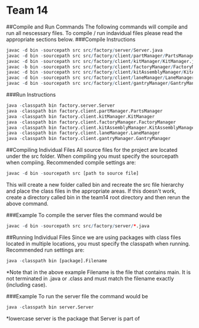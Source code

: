 Team 14
======
##Compile and Run Commands
The following commands will compile and run all nescessary files. To compile / run indavidual files please read the appropriate sections below.
###Compile Instructions
```r
javac -d bin -sourcepath src src/factory/server/Server.java
javac -d bin -sourcepath src src/factory/client/partManager/PartsManager.java
javac -d bin -sourcepath src src/factory/client/kitManager/KitManager.java
javac -b bin -sourcepath src src/factory/client/factoryManager/FactoryManager.java
javac -d bin -sourcepath src src/factory/client/kitAssemblyManager/KitAssemblyManager.java
javac -d bin -sourcepath src src/factory/client/laneManager/LaneManager.java
javac -d bin -sourcepath src src/factory/client/gantryManager/GantryManager.java
```
###Run Instructions
```r
java -classpath bin factory.server.Server
java -classpath bin factory.client.partManager.PartsManager
java -classpath bin factory.client.kitManager.KitManager
java -classpath bin factory.client.factoryManager.FactoryManager
java -classpath bin factory.client.kitAssemblyManager.KitAssemblyManager
java -classpath bin factory.client.laneManager.LaneManager
java -classpath bin factory.client.gantryManager.GantryManager
```

##Compiling Individual Files
All source files for the project are located under the src folder. When compiling you must specify the sourcepath when compiing. Recommended compile settings are:
```r
javac -d bin -sourcepath src [path to source file]
```

This will create a new folder called bin and recreate the src file hierarchy and place the class files in the appropriate areas. If this doesn't work, create a directory called bin in the team14 root directory and then rerun the above command.

###Example
To compile the server files the command would be
```r
javac -d bin -sourcepath src src/factory/server/*.java
```

##Running Individual Files
Since we are using packages with class files located in multiple locations, you must specify the classpath when running. Recommended run settings are:
```r
java -classpath bin [package].Filename
```

*Note that in the above example Filename is the file that contains main. It is not terminated in .java or .class and must match the filename exactly (including case).

###Example
To run the server file the command would be
```r
java -classpath bin server.Server
```
*lowercase server is the package that Server is part of